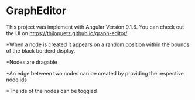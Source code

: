 
# GraphEditor

This project was implement with Angular Version 9.1.6. You can check out the UI on https://thilopuetz.github.io/graph-editor/

*When a node is created it appears on a random position within the bounds of the black borderd display. 

*Nodes are dragable

*An edge between two nodes can be created by providing the respective node ids

*The ids of the nodes can be toggled

